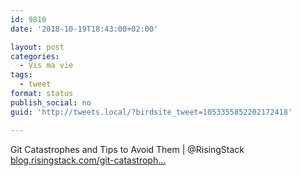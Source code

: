 ```yaml
---
id: 9810
date: '2018-10-19T18:43:00+02:00'

layout: post
categories:
  - Vis ma vie
tags:
  - tweet
format: status
publish_social: no
guid: 'http://tweets.local/?birdsite_tweet=1053355852202172418'

---
```


Git Catastrophes and Tips to Avoid Them | @RisingStack [blog.risingstack.com/git-catastroph…](https://blog.risingstack.com/git-catastrophes-and-tips-to-avoid-them/)